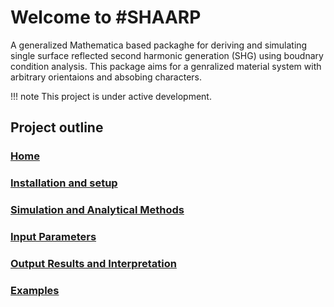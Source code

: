 # Welcome to #SHAARP 

A generalized Mathematica based packaghe for deriving and simulating single surface reflected second harmonic generation (SHG) using boudnary condition analysis. This package aims for a genralized material system with arbitrary orientaions and absobing characters.

!!! note
	This project is under active development.


## Project outline

### [Home](index)
### [Installation and setup](1_install.md)
### [Simulation and Analytical Methods](2_methods.md)
### [Input Parameters](3_input.md)
### [Output Results and Interpretation](4_output.md)
### [Examples](5_examples.md)
